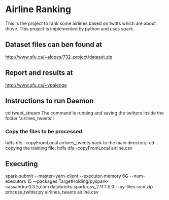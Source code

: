 # Airline Ranking

This is the project to rank some airlines based on twitts which are about those. This project is implemented by python and uses spark.

## Dataset files can ben found at 

http://www.sfu.ca/~alopes/732_project/dataset.zip 

## Report and results at

http://www.sfu.ca/~vpalenge

## Instructions to run Daemon

cd tweet_stream 
The command is running and saving the twitters inside the folder 'airlines_tweets'!

### Copy the files to be processed

hdfs dfs -copyFromLocal  airlines_tweets 
back to the main directory: cd .. 
copying the training file: hdfs dfs -copyFromLocal airline.csv

## Executing
spark-submit --master=yarn-client --executor-memory 6G --num-executors 15 --packages TargetHolding/pyspark-cassandra:0.3.5,com.databricks:spark-csv_2.11:1.5.0 --py-files svm.zip process_twitter.py airlines_tweets airline.csv 







